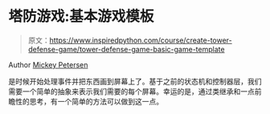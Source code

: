 # 塔防游戏:基本游戏模板

> 原文：<https://www.inspiredpython.com/course/create-tower-defense-game/tower-defense-game-basic-game-template>

Author [Mickey Petersen](https://www.inspiredpython.com/author/mickey-petersen)

是时候开始处理事件并把东西画到屏幕上了。基于之前的状态机和控制器层，我们需要一个简单的抽象来表示我们需要的每个屏幕。幸运的是，通过类继承和一点前瞻性的思考，有一个简单的方法可以做到这一点。